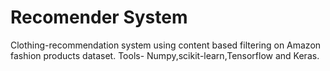 # Recomender System
Clothing-recommendation system using content based filtering on Amazon fashion products dataset.
Tools- Numpy,scikit-learn,Tensorflow and Keras.
